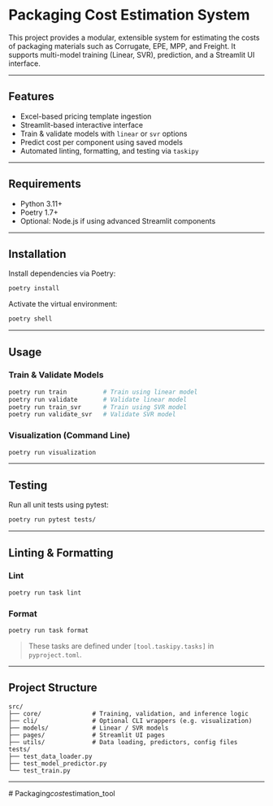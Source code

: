 # Packaging Cost Estimation System

This project provides a modular, extensible system for estimating the costs of packaging materials such as Corrugate, EPE, MPP, and Freight. It supports multi-model training (Linear, SVR), prediction, and a Streamlit UI interface.

---

## Features

- Excel-based pricing template ingestion
- Streamlit-based interactive interface
- Train & validate models with `linear` or `svr` options
- Predict cost per component using saved models
- Automated linting, formatting, and testing via `taskipy`

---

## Requirements

- Python 3.11+
- Poetry 1.7+
- Optional: Node.js if using advanced Streamlit components

---

## Installation

Install dependencies via Poetry:

```bash
poetry install
```

Activate the virtual environment:

```bash
poetry shell
```

---

## ️Usage

### Train & Validate Models

```bash
poetry run train          # Train using linear model
poetry run validate       # Validate linear model
poetry run train_svr      # Train using SVR model
poetry run validate_svr   # Validate SVR model
```

### Visualization (Command Line)

```bash
poetry run visualization
```

---

## Testing

Run all unit tests using pytest:

```bash
poetry run pytest tests/
```

---

## Linting & Formatting

### Lint

```bash
poetry run task lint
```

### Format

```bash
poetry run task format
```

> These tasks are defined under `[tool.taskipy.tasks]` in `pyproject.toml`.

---

## Project Structure

```
src/
├── core/              # Training, validation, and inference logic
├── cli/               # Optional CLI wrappers (e.g. visualization)
├── models/            # Linear / SVR models
├── pages/             # Streamlit UI pages
├── utils/             # Data loading, predictors, config files
tests/
├── test_data_loader.py
├── test_model_predictor.py
└── test_train.py
```

---

#   P a c k a g i n g _ c o s t _ e s t i m a t i o n _ t o o l  
 